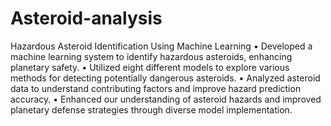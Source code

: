 # Asteroid-analysis
Hazardous Asteroid Identification Using Machine Learning
• Developed a machine learning system to identify hazardous asteroids, enhancing planetary safety.
• Utilized eight different models to explore various methods for detecting potentially dangerous asteroids.
• Analyzed asteroid data to understand contributing factors and improve hazard prediction accuracy.
• Enhanced our understanding of asteroid hazards and improved planetary defense strategies through diverse
model implementation.
